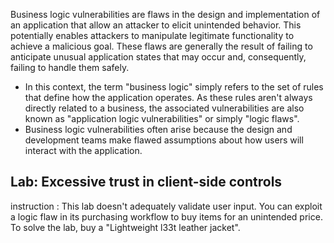 Business logic vulnerabilities are flaws in the design and implementation of an application that allow an attacker to elicit unintended behavior. This potentially enables attackers to manipulate legitimate functionality to achieve a malicious goal. These flaws are generally the result of failing to anticipate unusual application states that may occur and, consequently, failing to handle them safely.

- In this context, the term "business logic" simply refers to the set of rules that define how the application operates. As these rules aren't always directly related to a business, the associated vulnerabilities are also known as "application logic vulnerabilities" or simply "logic flaws".
- Business logic vulnerabilities often arise because the design and development teams make flawed assumptions about how users will interact with the application.
## Lab: Excessive trust in client-side controls
instruction : This lab doesn't adequately validate user input. You can exploit a logic flaw in its purchasing workflow to buy items for an unintended price. To solve the lab, buy a "Lightweight l33t leather jacket".

